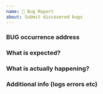 ```yaml
---
name: 🐛 Bug Report
about: Submit discovered bugs
---
```


<!--
Please ensure you have read [wiki](https://github.com/Xtao-Labs/PagerMaid-Modify/wiki), and provide all the information required by this template.
Otherwise the issue will be closed immediately.Please do not repeat the issue.
-->

### BUG occurrence address

### What is expected?

### What is actually happening?

### Additional info (logs errors etc)

<!--
Please ensure you have deployed the [master branch](https://github.com/Xtao-Labs/PagerMaid-Modify/tree/master) 

generated by github-issue-template.This issue is in English.
-->
